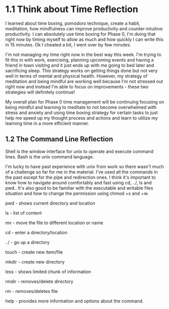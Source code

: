 # 1.1 Think about Time Reflection
I learned about time boxing, pomodoro technique, create a habit, meditation, how mindfulness can improve productivity and counter-intuitive productivity.
I can absolutely use time boxing for Phase 0, I'm doing that right now by timing myself to allow as much and how quickly I can write this in 15 minutes. Ok I cheated a bit, I went over by few minutes.

I'm not managing my time right now in the best way this week. I'm trying to fit this in with work, exercising, planning upcoming events and having a friend in town visiting and it just ends up with me going to bed later and sacrificing sleep. This strategy works on getting things done but not very well in terms of mental and physical health. However, my strategy of meditation and being mindful are working well because I'm not stressed out right now and instead I'm able to focus on improvements - these two strategies will definitely continue!

My overall plan for Phase 0 time management will be continuing focusing on being mindful and learning to meditate to not become overwhelmed with stress and anxiety and using time boxing strategy for certain tasks to just help me speed up my thought process and actions and learn to utilize my learning time in a more efficient manner.

## 1.2 The Command Line Reflection
Shell is the window interface for unix to operate and execute command lines. Bash is the unix command language.

I'm lucky to have past experience with unix from work so there wasn't much of a challenge so far for me in the material. I've used all the commands in the past except for the pipe and redirection ones. I think it's important to know how to navigate around comfortably and fast using cd, ../, ls and pwd.. It's also good to be familiar with the executable and writable files situation and how to change the permission using chmod +x and +w.

pwd - shows current directory and location

ls - list of content

mv - move the file to different location or name

cd - enter a directory/location

../ -  go up a directory

touch - create new item/file

mkdir - create new directory

less - shows limited chunk of information

rmdir - removes/delete directory

rm - removes/deletes file

help - provides more information and options about the command.
